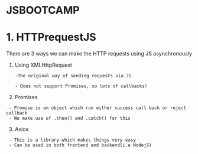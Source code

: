 # JSBOOTCAMP

# 1. HTTPrequestJS
There are 3 ways we can make the HTTP requests using JS asynchronously


  1. Using XMLHttpRequest
    
         -The original way of sending requests via JS
     
         - Does not support Promises, so lots of callbacks!
     

 

   2. Promises 
 
     
     - Promise is an object which run either success call back or reject callback
     - We make use of .then() and .catch() for this
     
 
      
   3. Axios 

     
     - This is a library which makes things very easy
     - Can be used in both frontend and backend(i.e NodejS)
    

   
  

     
     
